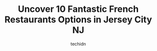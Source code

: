 ---
layout: ampstory
image: https://i0.wp.com/www.depkes.org/wp-content/uploads/2023/06/french-restaurants-0-in-jersey-city-nj-1685853558.jpeg?resize=640,853
author: techidn
featured: false
description: Discover the impressive array of French Restaurants options in Jersey City NJ, where you can find 10 of the largest French Restaurants establishments in the area. From renowned classics to h
title: Uncover 10 Fantastic French Restaurants Options in Jersey City NJ
cover:
   title: Uncover 10 Fantastic French Restaurants Options in Jersey City NJ
   subtitle: Rickpate
   background: https://www.depkes.org/wp-content/uploads/2023/06/french-restaurants-0-in-jersey-city-nj-1685853558.jpeg

pages: 
 - layout: thirds
   top: <h1>#1 Amelias Bistro</h1>
   bottom: "<p>Good food, we went as a family of 3 and had brunch. It was enjoyable both food and drinks. The dishes Hen in the Garden a vegetarian dish, kids pancake, apple juice, Sa</p>"
   background: https://www.depkes.org/wp-content/uploads/2023/06/french-restaurants-1-in-jersey-city-nj-1685853558.jpeg
   backgroundblur: true
 - layout: thirds
   top: <h1>#2 Madame</h1>
   bottom: "<p>This place is top notch. The dishes are absolutely amazing and service was great. Best bone marrow Ive ever had. The ribeye was better than Ive had at steakhouses. </p>"
   background: https://www.depkes.org/wp-content/uploads/2023/06/french-restaurants-2-in-jersey-city-nj-1685853559.jpeg
   cta:
      link: https://www.depkes.org/blog/uncover-10-fantastic-french-restaurants-options-in-jersey-city-nj/
      text: Uncover 10 Fantastic French Restaurants Options in Jersey City NJ
 - layout: thirds
   top: <h1>#3 Satis Bistro</h1>
   bottom: "<p>212 Washington St, Jersey City, NJ 07302, United States</p>"
   background: https://www.depkes.org/wp-content/uploads/2023/06/french-restaurants-3-in-jersey-city-nj-1685853559.jpeg
   cta:
      link: https://www.depkes.org/blog/uncover-10-fantastic-french-restaurants-options-in-jersey-city-nj/
      text: Uncover 10 Fantastic French Restaurants Options in Jersey City NJ
 - layout: thirds
   top: <h1>#4 Choc O Pain French Bakery and Café - JC Downtown</h1>
   bottom: "<p>530 Jersey Ave, Jersey City, NJ 07302, United States</p>"
   background: https://images.unsplash.com/photo-1620421680010-0766ff230392?ixlib=rb-4.0.3&ixid=MnwxMjA3fDB8MHxwaG90by1wYWdlfHx8fGVufDB8fHx8&auto=format&fit=crop&w=640&h=853&q=80
   cta:
      link: https://www.depkes.org/blog/uncover-10-fantastic-french-restaurants-options-in-jersey-city-nj/
      text: Uncover 10 Fantastic French Restaurants Options in Jersey City NJ
 - layout: thirds
   top: <h1>#5 Barbès</h1>
   bottom: "<p>1300 Park Ave, Hoboken, NJ 07030, United States</p>"
   background: https://images.unsplash.com/photo-1595364397663-fca4f075d796?ixlib=rb-4.0.3&ixid=MnwxMjA3fDB8MHxwaG90by1wYWdlfHx8fGVufDB8fHx8&auto=format&fit=crop&w=640&h=853&q=80
   cta:
      link: https://www.depkes.org/blog/uncover-10-fantastic-french-restaurants-options-in-jersey-city-nj/
      text: Uncover 10 Fantastic French Restaurants Options in Jersey City NJ
 - layout: thirds
   top: <h1>#6 Bistro La Source</h1>
   bottom: "<p>85 Morris St, Jersey City, NJ 07302, United States</p>"
   background: https://images.unsplash.com/photo-1564951434112-64d74cc2a2d7?ixlib=rb-4.0.3&ixid=MnwxMjA3fDB8MHxwaG90by1wYWdlfHx8fGVufDB8fHx8&auto=format&fit=crop&w=640&h=853&q=80
   cta:
      link: https://www.depkes.org/blog/uncover-10-fantastic-french-restaurants-options-in-jersey-city-nj/
      text: Uncover 10 Fantastic French Restaurants Options in Jersey City NJ
 - layout: thirds
   top: <h1>#7 La Bouche</h1>
   bottom: "<p>207 Washington St, Hoboken, NJ 07030, United States</p>"
   background: https://images.unsplash.com/photo-1527067829737-402993088e6b?ixlib=rb-4.0.3&ixid=MnwxMjA3fDB8MHxwaG90by1wYWdlfHx8fGVufDB8fHx8&auto=format&fit=crop&w=640&h=853&q=80
   cta:
      link: https://www.depkes.org/blog/uncover-10-fantastic-french-restaurants-options-in-jersey-city-nj/
      text: Uncover 10 Fantastic French Restaurants Options in Jersey City NJ
 - layout: thirds
   middle: Continue reading...
   background: https://images.unsplash.com/photo-1599422314077-f4dfdaa4cd09?ixlib=rb-4.0.3&ixid=MnwxMjA3fDB8MHxwaG90by1wYWdlfHx8fGVufDB8fHx8&auto=format&fit=crop&w=640&h=853&q=80
   cta:
      link: https://www.depkes.org/blog/uncover-10-fantastic-french-restaurants-options-in-jersey-city-nj/
      text: Uncover 10 Fantastic French Restaurants Options in Jersey City NJ
      
---